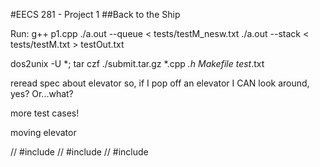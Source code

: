 #EECS 281 - Project 1
##Back to the Ship

Run:
g++ p1.cpp
./a.out --queue < tests/testM_nesw.txt
./a.out --stack < tests/testM.txt > testOut.txt

dos2unix -U *; tar czf ./submit.tar.gz *.cpp *.h Makefile test*.txt

reread spec about elevator
so, if I pop off an elevator I CAN look around, yes? Or...what?

more test cases!

moving elevator

// #include <fstream>
// #include <cassert>
// #include <iomanip>